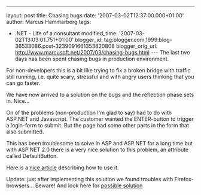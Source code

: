 ---
layout: post
title: Chasing bugs
date: '2007-03-02T12:37:00.000+01:00'
author: Marcus Hammarberg
tags:
  - .NET -
Life of a consultant
modified_time: '2007-03-02T13:03:01.751+01:00'
blogger_id: tag:blogger.com,1999:blog-36533086.post-3239091661353820808
blogger_orig_url: http://www.marcusoft.net/2007/03/chasing-bugs.html ---
The last two days has been spent chasing bugs in production
environment.

For non-developers this is a bit like trying to fix a broken bridge with
traffic still running, i.e. quite scary, stressful and with angry users
thinking that you can go faster.

We have now arrived to a solution on the bugs and the reflection phase
sets in. Nice...

On of the problems (non-production I'm glad to say) had to do with
ASP.NET and Javascript. The customer wanted the ENTER-button to trigger
a login-form to submit. But the page had some other parts in the form
that also submitted.

This has been troublesome to solve in ASP and ASP.NET for a long time
but with ASP.NET 2.0 there is a very nice solution to this problem, an
attribute called DefaultButton.

Here is a [nice article](http://forums.asp.net/thread/1270048.aspx)
describing how to use it.

Update: just after implementing this solution we found troubles with
Firefox-browsers... Beware! And look here for [possible
solution](http://forums.anthemdotnet.com/forums/viewtopic.php?p=1880&sid=eda1dd00645b815b120f36b9c96e7383)
